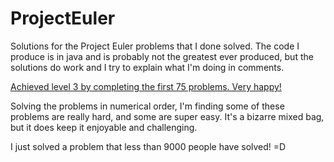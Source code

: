 ProjectEuler
============

Solutions for the Project Euler problems that I done solved.
The code I produce is in java and is probably not the greatest ever produced, but the solutions do work and I try to explain what I'm doing in comments.

[Achieved level 3 by completing the first 75 problems. Very happy!](http://projecteuler.net/profile/DanTempleUK.png)

Solving the problems in numerical order, I'm finding some of these problems are really hard, and some are super easy.
It's a bizarre mixed bag, but it does keep it enjoyable and challenging.

I just solved a problem that less than 9000 people have solved! =D